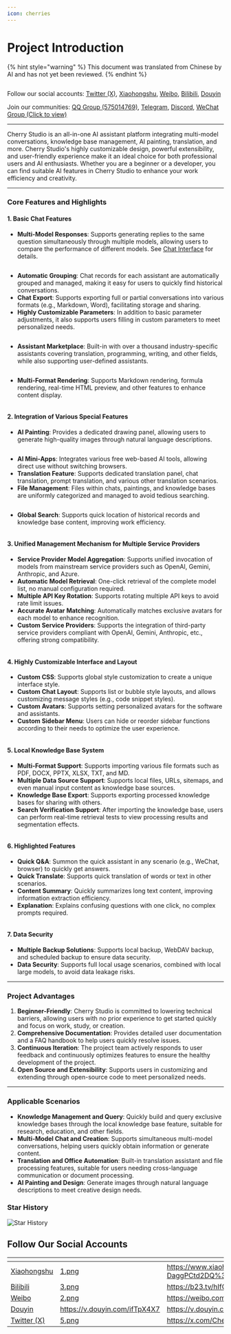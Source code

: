 ```yaml
---
icon: cherries
---
```

# Project Introduction


{% hint style="warning" %}
This document was translated from Chinese by AI and has not yet been reviewed.
{% endhint %}




<figure><img src=".gitbook/assets/docs-readme-banner1.png" alt=""><figcaption></figcaption></figure>

Follow our social accounts: [Twitter (X)](https://x.com/CherryStudioHQ), [Xiaohongshu](https://www.xiaohongshu.com/user/profile/662b6853000000000b031d9a), [Weibo](https://weibo.com/u/7975656228), [Bilibili](https://space.bilibili.com/3546657515898892), [Douyin](https://www.douyin.com/user/MS4wLjABAAAAmw9A54m5J0hHVMQY5eGrVJ-EHDoOS0hgJ6M1F9MN2Tn2V163A0xrC4_KVzfmQSxC)

Join our communities: [QQ Group (575014769)](https://qm.qq.com/q/lo0D4qVZKi), [Telegram](https://t.me/CherryStudioAI), [Discord](https://discord.gg/wez8HtpxqQ), [WeChat Group (Click to view)](https://www.cherry-ai.com/#Community)

***

Cherry Studio is an all-in-one AI assistant platform integrating multi-model conversations, knowledge base management, AI painting, translation, and more. Cherry Studio's highly customizable design, powerful extensibility, and user-friendly experience make it an ideal choice for both professional users and AI enthusiasts. Whether you are a beginner or a developer, you can find suitable AI features in Cherry Studio to enhance your work efficiency and creativity.

***

### **Core Features and Highlights**

#### **1. Basic Chat Features**

*   **Multi-Model Responses**: Supports generating replies to the same question simultaneously through multiple models, allowing users to compare the performance of different models. See [Chat Interface](cherrystudio/preview/chat.md) for details.

<figure><img src=".gitbook/assets/docs-readme-1 (1).png" alt=""><figcaption></figcaption></figure>

*   **Automatic Grouping**: Chat records for each assistant are automatically grouped and managed, making it easy for users to quickly find historical conversations.
*   **Chat Export**: Supports exporting full or partial conversations into various formats (e.g., Markdown, Word), facilitating storage and sharing.
*   **Highly Customizable Parameters**: In addition to basic parameter adjustments, it also supports users filling in custom parameters to meet personalized needs.

<figure><img src=".gitbook/assets/docs-readme-2 (2).png" alt=""><figcaption></figcaption></figure>

*   **Assistant Marketplace**: Built-in with over a thousand industry-specific assistants covering translation, programming, writing, and other fields, while also supporting user-defined assistants.

<figure><img src=".gitbook/assets/docs-readme-4.png" alt=""><figcaption></figcaption></figure>

*   **Multi-Format Rendering**: Supports Markdown rendering, formula rendering, real-time HTML preview, and other features to enhance content display.

<figure><img src=".gitbook/assets/docs-readme-3 (1).png" alt=""><figcaption></figcaption></figure>

#### **2. Integration of Various Special Features**

*   **AI Painting**: Provides a dedicated drawing panel, allowing users to generate high-quality images through natural language descriptions.

<figure><img src=".gitbook/assets/docs-readme-5.png" alt=""><figcaption></figcaption></figure>

*   **AI Mini-Apps**: Integrates various free web-based AI tools, allowing direct use without switching browsers.
*   **Translation Feature**: Supports dedicated translation panel, chat translation, prompt translation, and various other translation scenarios.
*   **File Management**: Files within chats, paintings, and knowledge bases are uniformly categorized and managed to avoid tedious searching.

<figure><img src=".gitbook/assets/docs-readme-6.png" alt=""><figcaption></figcaption></figure>

*   **Global Search**: Supports quick location of historical records and knowledge base content, improving work efficiency.

<figure><img src=".gitbook/assets/docs-readme-7.png" alt=""><figcaption></figcaption></figure>

#### **3. Unified Management Mechanism for Multiple Service Providers**

*   **Service Provider Model Aggregation**: Supports unified invocation of models from mainstream service providers such as OpenAI, Gemini, Anthropic, and Azure.
*   **Automatic Model Retrieval**: One-click retrieval of the complete model list, no manual configuration required.
*   **Multiple API Key Rotation**: Supports rotating multiple API keys to avoid rate limit issues.
*   **Accurate Avatar Matching**: Automatically matches exclusive avatars for each model to enhance recognition.
*   **Custom Service Providers**: Supports the integration of third-party service providers compliant with OpenAI, Gemini, Anthropic, etc., offering strong compatibility.

<figure><img src=".gitbook/assets/docs-readme-8.png" alt=""><figcaption></figcaption></figure>

#### **4. Highly Customizable Interface and Layout**

*   **Custom CSS**: Supports global style customization to create a unique interface style.
*   **Custom Chat Layout**: Supports list or bubble style layouts, and allows customizing message styles (e.g., code snippet styles).
*   **Custom Avatars**: Supports setting personalized avatars for the software and assistants.
*   **Custom Sidebar Menu**: Users can hide or reorder sidebar functions according to their needs to optimize the user experience.

<figure><img src=".gitbook/assets/docs-readme-9.png" alt=""><figcaption></figcaption></figure>

#### **5. Local Knowledge Base System**

*   **Multi-Format Support**: Supports importing various file formats such as PDF, DOCX, PPTX, XLSX, TXT, and MD.
*   **Multiple Data Source Support**: Supports local files, URLs, sitemaps, and even manual input content as knowledge base sources.
*   **Knowledge Base Export**: Supports exporting processed knowledge bases for sharing with others.
*   **Search Verification Support**: After importing the knowledge base, users can perform real-time retrieval tests to view processing results and segmentation effects.

<figure><img src=".gitbook/assets/docs-readme-10.png" alt=""><figcaption></figcaption></figure>

#### **6. Highlighted Features**

*   **Quick Q&A**: Summon the quick assistant in any scenario (e.g., WeChat, browser) to quickly get answers.
*   **Quick Translate**: Supports quick translation of words or text in other scenarios.
*   **Content Summary**: Quickly summarizes long text content, improving information extraction efficiency.
*   **Explanation**: Explains confusing questions with one click, no complex prompts required.

<figure><img src=".gitbook/assets/docs-readme-11.png" alt=""><figcaption></figcaption></figure>

#### **7. Data Security**

*   **Multiple Backup Solutions**: Supports local backup, WebDAV backup, and scheduled backup to ensure data security.
*   **Data Security**: Supports full local usage scenarios, combined with local large models, to avoid data leakage risks.

***

### **Project Advantages**

1.  **Beginner-Friendly**: Cherry Studio is committed to lowering technical barriers, allowing users with no prior experience to get started quickly and focus on work, study, or creation.
2.  **Comprehensive Documentation**: Provides detailed user documentation and a FAQ handbook to help users quickly resolve issues.
3.  **Continuous Iteration**: The project team actively responds to user feedback and continuously optimizes features to ensure the healthy development of the project.
4.  **Open Source and Extensibility**: Supports users in customizing and extending through open-source code to meet personalized needs.

***

### **Applicable Scenarios**

*   **Knowledge Management and Query**: Quickly build and query exclusive knowledge bases through the local knowledge base feature, suitable for research, education, and other fields.
*   **Multi-Model Chat and Creation**: Supports simultaneous multi-model conversations, helping users quickly obtain information or generate content.
*   **Translation and Office Automation**: Built-in translation assistant and file processing features, suitable for users needing cross-language communication or document processing.
*   **AI Painting and Design**: Generate images through natural language descriptions to meet creative design needs.

### Star History

![Star History](https://urlscan.io/liveshot/?width=1300\&height=620\&url=https://cherrystarhistory.ocool.online/)

## Follow Our Social Accounts

<table data-view="cards"><thead><tr><th></th><th data-hidden data-card-cover data-type="files"></th><th data-hidden data-card-target data-type="content-ref"></th></tr></thead><tbody><tr><td><a href="https://www.xiaohongshu.com/user/profile/662b6853000000000b031d9a?xsec_token=YB_1nKvlH4r5hPYVVbbsNHF8Y6n6AKlm5-DaggPCtd2DQ%3D&#x26;xsec_source=app_share&#x26;xhsshare=CopyLink&#x26;appuid=662b6853000000000b031d9a&#x26;apptime=1738627324&#x26;share_id=ace5db41b5954fab8d98a2a7865a62bc&#x26;share_channel=copy_link">Xiaohongshu</a></td><td><a href=".gitbook/assets/1.png">1.png</a></td><td><a href="https://www.xiaohongshu.com/user/profile/662b6853000000000b031d9a?xsec_token=YB_1nKvlH4r5hPYVVbbsNHF8Y6n6AKlm5-DaggPCtd2DQ%3D&#x26;xsec_source=app_share&#x26;xhsshare=CopyLink&#x26;appuid=662b6853000000000b031d9a&#x26;apptime=1738627324&#x26;share_id=ace5db41b5954fab8d98a2a7865a62bc&#x26;share_channel=copy_link">https://www.xiaohongshu.com/user/profile/662b6853000000000b031d9a?xsec_token=YB_1nKvlH4r5hPYVVbbsNHF8Y6n6AKlm5-DaggPCtd2DQ%3D&#x26;xsec_source=app_share&#x26;xhsshare=CopyLink&#x26;appuid=662b6853000000000b031d9a&#x26;apptime=1738627324&#x26;share_id=ace5db41b5954fab8d98a2a7865a62bc&#x26;share_channel=copy_link</a></td></tr><tr><td><a href="https://b23.tv/hIfGgDW">Bilibili</a></td><td><a href=".gitbook/assets/3.png">3.png</a></td><td><a href="https://b23.tv/hIfGgDW">https://b23.tv/hIfGgDW</a></td></tr><tr><td><a href="https://weibo.com/u/7975656228">Weibo</a></td><td><a href=".gitbook/assets/2.png">2.png</a></td><td><a href="https://weibo.com/u/7975656228">https://weibo.com/u/7975656228</a></td></tr><tr><td><a href="https://v.douyin.com/ifTpX4X7">Douyin</a></td><td><a href="https://v.douyin.com/ifTpX4X7">https://v.douyin.com/ifTpX4X7</a></td><td><a href="https://v.douyin.com/ifTpX4X7">https://v.douyin.com/ifTpX4X7</a></td></tr><tr><td><a href="https://x.com/CherryStudioHQ?t=DYR0ulaLur-bO4Us3bG79A&#x26;s=05">Twitter (X)</a></td><td><a href=".gitbook/assets/5.png">5.png</a></td><td><a href="https://x.com/CherryStudioHQ?t=DYR0ulaLur-bO4Us3bG79A&#x26;s=05">https://x.com/CherryStudioHQ?t=DYR0ulaLur-bO4Us3bG79A&#x26;s=05</a></td></tr></tbody></table>
